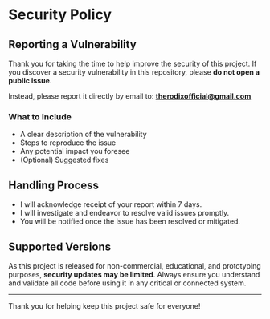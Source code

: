 # Security Policy

## Reporting a Vulnerability

Thank you for taking the time to help improve the security of this project. If you discover a security vulnerability in this repository, please **do not open a public issue**.

Instead, please report it directly by email to:
**therodixofficial@gmail.com**  

### What to Include

- A clear description of the vulnerability
- Steps to reproduce the issue
- Any potential impact you foresee
- (Optional) Suggested fixes

## Handling Process

- I will acknowledge receipt of your report within 7 days.
- I will investigate and endeavor to resolve valid issues promptly.
- You will be notified once the issue has been resolved or mitigated.

## Supported Versions

As this project is released for non-commercial, educational, and prototyping purposes, **security updates may be limited**. Always ensure you understand and validate all code before using it in any critical or connected system.

---

Thank you for helping keep this project safe for everyone!